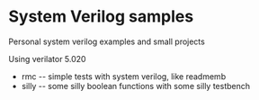 # System Verilog samples

Personal system verilog examples and small projects

Using verilator 5.020

* rmc -- simple tests with system verilog, like readmemb
* silly -- some silly boolean functions with some silly testbench

